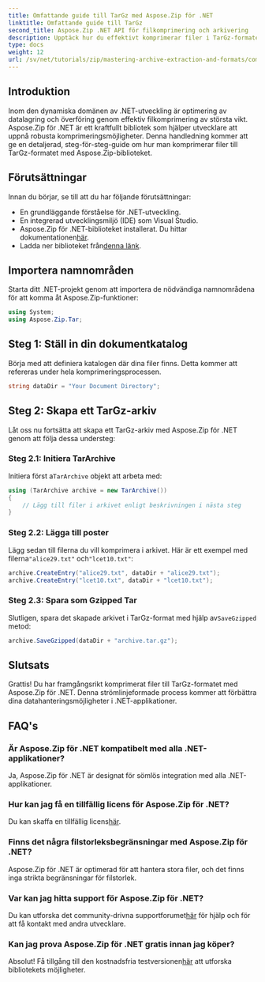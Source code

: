 ```yaml
---
title: Omfattande guide till TarGz med Aspose.Zip för .NET
linktitle: Omfattande guide till TarGz
second_title: Aspose.Zip .NET API för filkomprimering och arkivering
description: Upptäck hur du effektivt komprimerar filer i TarGz-formatet med Aspose.Zip för .NET. Denna detaljerade handledning täcker allt från att ställa in din miljö.
type: docs
weight: 12
url: /sv/net/tutorials/zip/mastering-archive-extraction-and-formats/comprehensive-guide-to-tar-gz/
---
```

## Introduktion

Inom den dynamiska domänen av .NET-utveckling är optimering av datalagring och överföring genom effektiv filkomprimering av största vikt. Aspose.Zip för .NET är ett kraftfullt bibliotek som hjälper utvecklare att uppnå robusta komprimeringsmöjligheter. Denna handledning kommer att ge en detaljerad, steg-för-steg-guide om hur man komprimerar filer till TarGz-formatet med Aspose.Zip-biblioteket.

## Förutsättningar

Innan du börjar, se till att du har följande förutsättningar:

- En grundläggande förståelse för .NET-utveckling.
- En integrerad utvecklingsmiljö (IDE) som Visual Studio.
-  Aspose.Zip för .NET-biblioteket installerat. Du hittar dokumentationen[här](https://reference.aspose.com/zip/net/).
-  Ladda ner biblioteket från[denna länk](https://releases.aspose.com/zip/net/).

## Importera namnområden

Starta ditt .NET-projekt genom att importera de nödvändiga namnområdena för att komma åt Aspose.Zip-funktioner:

```csharp
using System;
using Aspose.Zip.Tar;
```

## Steg 1: Ställ in din dokumentkatalog

Börja med att definiera katalogen där dina filer finns. Detta kommer att refereras under hela komprimeringsprocessen.

```csharp
string dataDir = "Your Document Directory";
```

## Steg 2: Skapa ett TarGz-arkiv

Låt oss nu fortsätta att skapa ett TarGz-arkiv med Aspose.Zip för .NET genom att följa dessa understeg:

### Steg 2.1: Initiera TarArchive

 Initiera först a`TarArchive` objekt att arbeta med:

```csharp
using (TarArchive archive = new TarArchive())
{
    // Lägg till filer i arkivet enligt beskrivningen i nästa steg
}
```

### Steg 2.2: Lägga till poster

 Lägg sedan till filerna du vill komprimera i arkivet. Här är ett exempel med filerna`"alice29.txt"` och`"lcet10.txt"`:

```csharp
archive.CreateEntry("alice29.txt", dataDir + "alice29.txt");
archive.CreateEntry("lcet10.txt", dataDir + "lcet10.txt");
```

### Steg 2.3: Spara som Gzipped Tar

 Slutligen, spara det skapade arkivet i TarGz-format med hjälp av`SaveGzipped` metod:

```csharp
archive.SaveGzipped(dataDir + "archive.tar.gz");
```

## Slutsats

Grattis! Du har framgångsrikt komprimerat filer till TarGz-formatet med Aspose.Zip för .NET. Denna strömlinjeformade process kommer att förbättra dina datahanteringsmöjligheter i .NET-applikationer.

## FAQ's

### Är Aspose.Zip för .NET kompatibelt med alla .NET-applikationer?
Ja, Aspose.Zip för .NET är designat för sömlös integration med alla .NET-applikationer.

### Hur kan jag få en tillfällig licens för Aspose.Zip för .NET?
 Du kan skaffa en tillfällig licens[här](https://purchase.conholdate.com/temporary-license/).

### Finns det några filstorleksbegränsningar med Aspose.Zip för .NET?
Aspose.Zip för .NET är optimerad för att hantera stora filer, och det finns inga strikta begränsningar för filstorlek.

### Var kan jag hitta support för Aspose.Zip för .NET?
 Du kan utforska det community-drivna supportforumet[här](https://forum.aspose.com/c/zip/37) för hjälp och för att få kontakt med andra utvecklare.

### Kan jag prova Aspose.Zip för .NET gratis innan jag köper?
 Absolut! Få tillgång till den kostnadsfria testversionen[här](https://releases.aspose.com/zip/net) att utforska bibliotekets möjligheter.